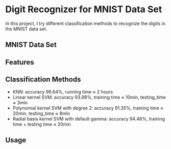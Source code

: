 <h1>Digit Recognizer for MNIST Data Set</h1>
In this project, I try different classification methods to recognize the digits in the MNIST data set.

<h2>MNIST Data Set</h2>

<h2>Features</h2>

<h2>Classification Methods</h2>
<ul>
<li>
KNN: accuracy 96.64%, running time &#8776 2 hours
</li>
<li>
Linear kernel SVM: accuracy 93.98%, training time &#8776 10min, testing_time &#8776 3min
</li>
<li>
Polynomial kernel SVM with degree 2: accuracy 91.35%, training time &#8776 20min, testing_time &#8776 8min
</li>
<li>
Radial basis kernel SVM with default gamma: accuracy 94.46%, training time + testing time &#8776 20min
</li>
</ul>

<h2>Usage</h2>
